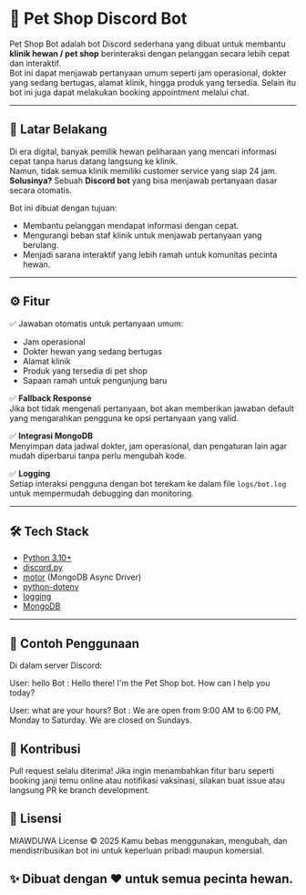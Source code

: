# 🐾 Pet Shop Discord Bot

Pet Shop Bot adalah bot Discord sederhana yang dibuat untuk membantu **klinik hewan / pet shop** berinteraksi dengan pelanggan secara lebih cepat dan interaktif.  
Bot ini dapat menjawab pertanyaan umum seperti jam operasional, dokter yang sedang bertugas, alamat klinik, hingga produk yang tersedia. Selain itu bot ini juga dapat melakukan booking appointment melalui chat.

---

## 📌 Latar Belakang

Di era digital, banyak pemilik hewan peliharaan yang mencari informasi cepat tanpa harus datang langsung ke klinik.  
Namun, tidak semua klinik memiliki customer service yang siap 24 jam.  
**Solusinya?** Sebuah **Discord bot** yang bisa menjawab pertanyaan dasar secara otomatis.  

Bot ini dibuat dengan tujuan:
- Membantu pelanggan mendapat informasi dengan cepat.
- Mengurangi beban staf klinik untuk menjawab pertanyaan yang berulang.
- Menjadi sarana interaktif yang lebih ramah untuk komunitas pecinta hewan.

---

## ⚙️ Fitur

✅ Jawaban otomatis untuk pertanyaan umum:
- Jam operasional  
- Dokter hewan yang sedang bertugas  
- Alamat klinik  
- Produk yang tersedia di pet shop  
- Sapaan ramah untuk pengunjung baru  

✅ **Fallback Response**  
Jika bot tidak mengenali pertanyaan, bot akan memberikan jawaban default yang mengarahkan pengguna ke opsi pertanyaan yang valid.  

✅ **Integrasi MongoDB**  
Menyimpan data jadwal dokter, jam operasional, dan pengaturan lain agar mudah diperbarui tanpa perlu mengubah kode.  

✅ **Logging**  
Setiap interaksi pengguna dengan bot terekam ke dalam file `logs/bot.log` untuk mempermudah debugging dan monitoring.  

---

## 🛠️ Tech Stack

- [Python 3.10+](https://www.python.org/)  
- [discord.py](https://github.com/Rapptz/discord.py)  
- [motor](https://motor.readthedocs.io/) (MongoDB Async Driver)  
- [python-dotenv](https://pypi.org/project/python-dotenv/)  
- [logging](https://docs.python.org/3/library/logging.html)
- [MongoDB](https://www.mongodb.com)  

---

## 📖 Contoh Penggunaan

Di dalam server Discord:

User: hello
Bot : Hello there! I'm the Pet Shop bot. How can I help you today?

User: what are your hours?
Bot : We are open from 9:00 AM to 6:00 PM, Monday to Saturday. We are closed on Sundays.

## 🤝 Kontribusi

Pull request selalu diterima!
Jika ingin menambahkan fitur baru seperti booking janji temu online atau notifikasi vaksinasi, silakan buat issue atau langsung PR ke branch development.

## 📜 Lisensi

MIAWDUWA License © 2025
Kamu bebas menggunakan, mengubah, dan mendistribusikan bot ini untuk keperluan pribadi maupun komersial.

## ✨ Dibuat dengan ❤️ untuk semua pecinta hewan.
